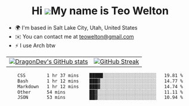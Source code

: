 <div align="center">
  
# Hi ![](https://user-images.githubusercontent.com/18350557/176309783-0785949b-9127-417c-8b55-ab5a4333674e.gif)My name is Teo Welton
</div>

*   🌍  I'm based in Salt Lake City, Utah, United States
*   ✉️  You can contact me at [teowelton@gmail.com](mailto:teowelton@gmail.com)
*   ⚡  I use Arch btw

<div align="center">

|||
|:-------------------------:|:-------------------------:|
| [![DragonDev's GitHub stats](https://github-readme-stats.vercel.app/api?username=DragonDev07&bg_color=1e1e2e&text_color=cdd6f4&icon_color=cba6f7&title_color=94e2d5)](https://github.com/DragonDev07) | [![GitHub Streak](https://streak-stats.demolab.com?user=DragonDev07&theme=catppuccin-mocha)](https://git.io/streak-stats) |

<!--START_SECTION:waka-->

```txt
CSS        1 hr 37 mins    █████░░░░░░░░░░░░░░░░░░░░   19.81 %
Bash       1 hr 12 mins    ███▓░░░░░░░░░░░░░░░░░░░░░   14.77 %
Markdown   1 hr 12 mins    ███▓░░░░░░░░░░░░░░░░░░░░░   14.74 %
Other      54 mins         ██▓░░░░░░░░░░░░░░░░░░░░░░   11.11 %
JSON       53 mins         ██▓░░░░░░░░░░░░░░░░░░░░░░   10.94 %
```

<!--END_SECTION:waka-->

</div>
